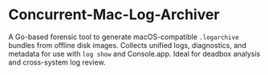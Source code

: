 # Concurrent-Mac-Log-Archiver
A Go-based forensic tool to generate macOS-compatible `.logarchive` bundles from offline disk images. Collects unified logs, diagnostics, and metadata for use with `log show` and Console.app. Ideal for deadbox analysis and cross-system log review.
